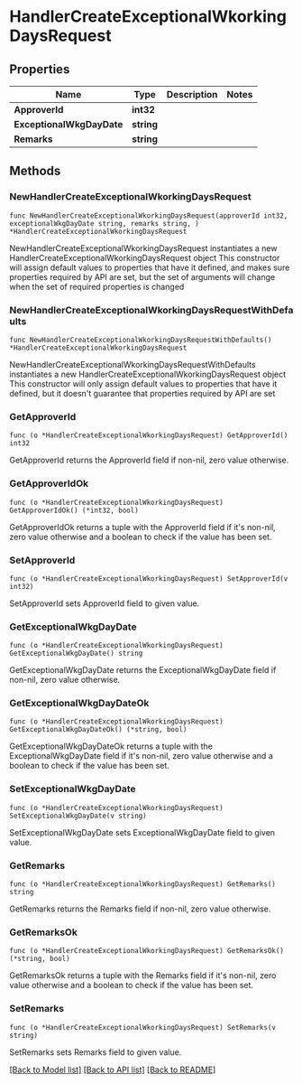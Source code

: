 # HandlerCreateExceptionalWkorkingDaysRequest

## Properties

Name | Type | Description | Notes
------------ | ------------- | ------------- | -------------
**ApproverId** | **int32** |  | 
**ExceptionalWkgDayDate** | **string** |  | 
**Remarks** | **string** |  | 

## Methods

### NewHandlerCreateExceptionalWkorkingDaysRequest

`func NewHandlerCreateExceptionalWkorkingDaysRequest(approverId int32, exceptionalWkgDayDate string, remarks string, ) *HandlerCreateExceptionalWkorkingDaysRequest`

NewHandlerCreateExceptionalWkorkingDaysRequest instantiates a new HandlerCreateExceptionalWkorkingDaysRequest object
This constructor will assign default values to properties that have it defined,
and makes sure properties required by API are set, but the set of arguments
will change when the set of required properties is changed

### NewHandlerCreateExceptionalWkorkingDaysRequestWithDefaults

`func NewHandlerCreateExceptionalWkorkingDaysRequestWithDefaults() *HandlerCreateExceptionalWkorkingDaysRequest`

NewHandlerCreateExceptionalWkorkingDaysRequestWithDefaults instantiates a new HandlerCreateExceptionalWkorkingDaysRequest object
This constructor will only assign default values to properties that have it defined,
but it doesn't guarantee that properties required by API are set

### GetApproverId

`func (o *HandlerCreateExceptionalWkorkingDaysRequest) GetApproverId() int32`

GetApproverId returns the ApproverId field if non-nil, zero value otherwise.

### GetApproverIdOk

`func (o *HandlerCreateExceptionalWkorkingDaysRequest) GetApproverIdOk() (*int32, bool)`

GetApproverIdOk returns a tuple with the ApproverId field if it's non-nil, zero value otherwise
and a boolean to check if the value has been set.

### SetApproverId

`func (o *HandlerCreateExceptionalWkorkingDaysRequest) SetApproverId(v int32)`

SetApproverId sets ApproverId field to given value.


### GetExceptionalWkgDayDate

`func (o *HandlerCreateExceptionalWkorkingDaysRequest) GetExceptionalWkgDayDate() string`

GetExceptionalWkgDayDate returns the ExceptionalWkgDayDate field if non-nil, zero value otherwise.

### GetExceptionalWkgDayDateOk

`func (o *HandlerCreateExceptionalWkorkingDaysRequest) GetExceptionalWkgDayDateOk() (*string, bool)`

GetExceptionalWkgDayDateOk returns a tuple with the ExceptionalWkgDayDate field if it's non-nil, zero value otherwise
and a boolean to check if the value has been set.

### SetExceptionalWkgDayDate

`func (o *HandlerCreateExceptionalWkorkingDaysRequest) SetExceptionalWkgDayDate(v string)`

SetExceptionalWkgDayDate sets ExceptionalWkgDayDate field to given value.


### GetRemarks

`func (o *HandlerCreateExceptionalWkorkingDaysRequest) GetRemarks() string`

GetRemarks returns the Remarks field if non-nil, zero value otherwise.

### GetRemarksOk

`func (o *HandlerCreateExceptionalWkorkingDaysRequest) GetRemarksOk() (*string, bool)`

GetRemarksOk returns a tuple with the Remarks field if it's non-nil, zero value otherwise
and a boolean to check if the value has been set.

### SetRemarks

`func (o *HandlerCreateExceptionalWkorkingDaysRequest) SetRemarks(v string)`

SetRemarks sets Remarks field to given value.



[[Back to Model list]](../README.md#documentation-for-models) [[Back to API list]](../README.md#documentation-for-api-endpoints) [[Back to README]](../README.md)


